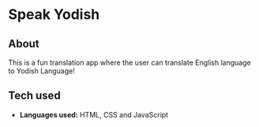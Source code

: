 # Speak Yodish

## About

This is a fun translation app where the user can translate English language to Yodish Language!

## Tech used

- **Languages used:** HTML, CSS and JavaScript